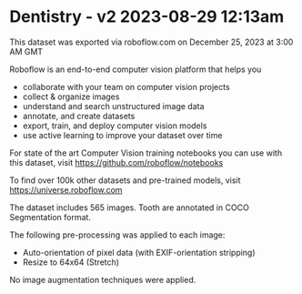 Dentistry - v2 2023-08-29 12:13am
==============================

This dataset was exported via roboflow.com on December 25, 2023 at 3:00 AM GMT

Roboflow is an end-to-end computer vision platform that helps you
* collaborate with your team on computer vision projects
* collect & organize images
* understand and search unstructured image data
* annotate, and create datasets
* export, train, and deploy computer vision models
* use active learning to improve your dataset over time

For state of the art Computer Vision training notebooks you can use with this dataset,
visit https://github.com/roboflow/notebooks

To find over 100k other datasets and pre-trained models, visit https://universe.roboflow.com

The dataset includes 565 images.
Tooth are annotated in COCO Segmentation format.

The following pre-processing was applied to each image:
* Auto-orientation of pixel data (with EXIF-orientation stripping)
* Resize to 64x64 (Stretch)

No image augmentation techniques were applied.
